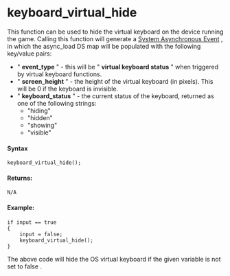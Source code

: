 # keyboard_virtual_hide

This function can be used to hide the virtual keyboard on the device
running the game. Calling this function will generate a [System
Asynchronous
Event](../../../../The_Asset_Editors/Object_Properties/Async_Events/System)
, in which the async_load DS map will be populated with the following
key/value pairs:

-   " **event_type** " - this will be " **virtual keyboard status** "
    when triggered by virtual keyboard functions.
-   " **screen_height** " - the height of the virtual keyboard (in
    pixels). This will be 0 if the keyboard is invisible.
-   " **keyboard_status** " - the current status of the keyboard,
    returned as one of the following strings:
    -   "hiding"
    -   "hidden"
    -   "showing"
    -   "visible"

#### Syntax

``` gml
keyboard_virtual_hide();
```

#### Returns:

``` gml
N/A
```

#### Example:

``` gml
if input == true
{
    input = false;
    keyboard_virtual_hide();
}
```

The above code will hide the OS virtual keyboard if the given variable
is not set to false .
